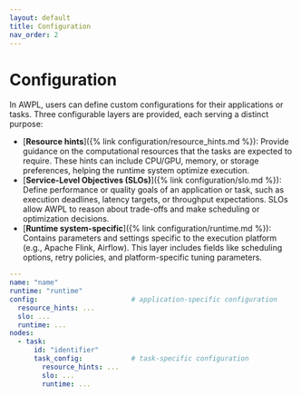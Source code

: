 ```yaml
---
layout: default
title: Configuration
nav_order: 2
---
```


# Configuration

In AWPL, users can define custom configurations for their applications or tasks. Three configurable layers are provided, each serving a distinct purpose:
- [**Resource hints**]({% link configuration/resource_hints.md %}): Provide guidance on the computational resources that the tasks are expected to require. These hints can include CPU/GPU, memory, or storage preferences, helping the runtime system optimize execution. 
- [**Service-Level Objectives (SLOs)**]({% link configuration/slo.md %}): Define performance or quality goals of an application or task, such as execution deadlines, latency targets, or throughput expectations. SLOs allow AWPL to reason about trade-offs and make scheduling or optimization decisions.
- [**Runtime system-specific**]({% link configuration/runtime.md %}): Contains parameters and settings specific to the execution platform (e.g., Apache Flink, Airflow). This layer includes fields like scheduling options, retry policies, and platform-specific tuning parameters.

```yaml
---
name: "name"
runtime: "runtime"
config:                       # application-specific configuration
  resource_hints: ...
  slo: ...
  runtime: ...
nodes:
  - task:
      id: "identifier"
      task_config:            # task-specific configuration
        resource_hints: ...
        slo: ...
        runtime: ...
```
